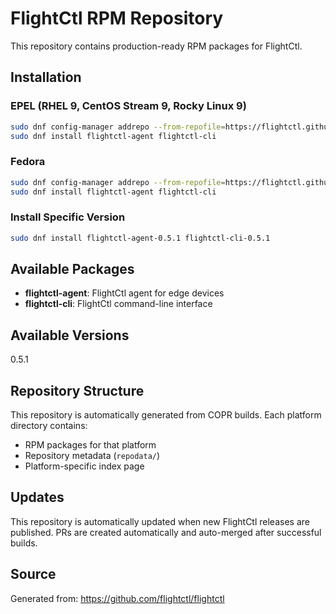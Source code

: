 # FlightCtl RPM Repository

This repository contains production-ready RPM packages for FlightCtl.

## Installation

### EPEL (RHEL 9, CentOS Stream 9, Rocky Linux 9)

```bash
sudo dnf config-manager addrepo --from-repofile=https://flightctl.github.io/flightctl-rpm/flightctl-epel.repo
sudo dnf install flightctl-agent flightctl-cli
```

### Fedora

```bash
sudo dnf config-manager addrepo --from-repofile=https://flightctl.github.io/flightctl-rpm/flightctl-fedora.repo
sudo dnf install flightctl-agent flightctl-cli
```

### Install Specific Version

```bash
sudo dnf install flightctl-agent-0.5.1 flightctl-cli-0.5.1
```

## Available Packages

- **flightctl-agent**: FlightCtl agent for edge devices
- **flightctl-cli**: FlightCtl command-line interface

## Available Versions

0.5.1 

## Repository Structure

This repository is automatically generated from COPR builds. Each platform directory contains:

- RPM packages for that platform
- Repository metadata (`repodata/`)
- Platform-specific index page

## Updates

This repository is automatically updated when new FlightCtl releases are published. PRs are created automatically and auto-merged after successful builds.

## Source

Generated from: https://github.com/flightctl/flightctl
